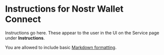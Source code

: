 # Instructions for Nostr Wallet Connect

Instructions go here. These appear to the user in the UI on the Service page under **Instructions**.

You are allowed to include basic [Markdown formatting](https://www.markdownguide.org/basic-syntax).
